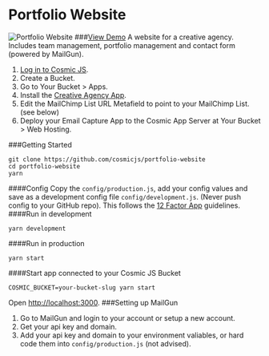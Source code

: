 # Portfolio Website
![Portfolio Website](https://cosmicjs.imgix.net/b2f19ca0-f26b-11e6-8893-11cd3268b677-portfolio-website.png?w=1200)
###[View Demo](https://cosmicjs.com/apps/portfolio-website/demo)
A website for a creative agency.  Includes team management, portfolio management and contact form (powered by MailGun).

1. [Log in to Cosmic JS](https://cosmicjs.com).
2. Create a Bucket.
3. Go to Your Bucket > Apps.
4. Install the [Creative Agency App](https://cosmicjs.com/apps/portfolio-website).
5. Edit the MailChimp List URL Metafield to point to your MailChimp List. (see below)
6. Deploy your Email Capture App to the Cosmic App Server at Your Bucket > Web Hosting.

###Getting Started
```
git clone https://github.com/cosmicjs/portfolio-website
cd portfolio-website
yarn
```
####Config
Copy the `config/production.js`, add your config values and save as a development config file `config/development.js`. (Never push config to your GitHub repo).  This follows the [12 Factor App](https://12factor.net) guidelines.
####Run in development
```
yarn development
```
####Run in production
```
yarn start
```
####Start app connected to your Cosmic JS Bucket
```
COSMIC_BUCKET=your-bucket-slug yarn start
```
Open [http://localhost:3000](http://localhost:3000).
###Setting up MailGun
1. Go to MailGun and login to your account or setup a new account.
2. Get your api key and domain.
3. Add your api key and domain to your environment valiables, or hard code them into `config/production.js` (not advised).
